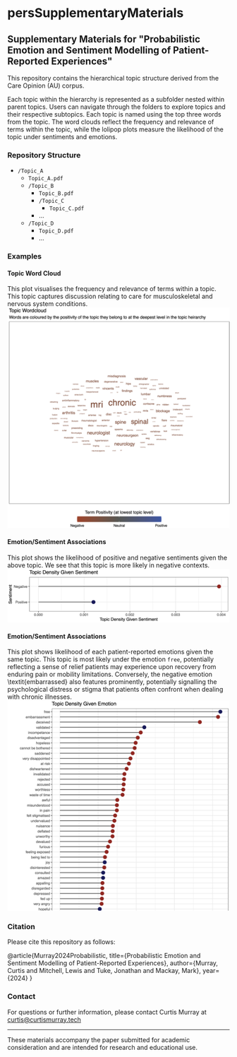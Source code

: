 # persSupplementaryMaterials

## Supplementary Materials for "Probabilistic Emotion and Sentiment Modelling of Patient-Reported Experiences"

This repository contains the hierarchical topic structure derived from the Care Opinion (AU) corpus. 

Each topic within the hierarchy is represented as a subfolder nested within parent topics. Users can navigate through the folders to explore topics and their respective subtopics. Each topic is named using the top three words from the topic. The word clouds reflect the frequency and relevance of terms within the topic, while the lolipop plots measure the likelihood of the topic under sentiments and emotions.

### Repository Structure

- `/Topic_A`
  - `Topic_A.pdf`
  - `/Topic_B`
      - `Topic_B.pdf`
      - `/Topic_C`
          - `Topic_C.pdf`
      - ...
  - `/Topic_D`
    - `Topic_D.pdf`
    - ...

### Examples

#### Topic Word Cloud
This plot visualises the frequency and relevance of terms within a topic. This topic captures discussion relating to care for musculoskeletal and nervous system conditions.
![Topic Word Cloud](/.example/example_wordcloud_mri.png)

#### Emotion/Sentiment Associations
This plot shows the likelihood of positive and negative sentiments given the above topic. We see that this topic is more likely in negative contexts.
![Emotion/Sentiment Associations](/.example/example_sentiments_mri.png)

#### Emotion/Sentiment Associations
This plot shows likelihood of each patient-reported emotions given the same topic. This topic is most likely under the emotion `free`, potentially reflecting a sense of relief patients may experience upon recovery from enduring pain or mobility limitations. Conversely, the negative emotion \textit{embarrassed} also features prominently, potentially signalling the psychological distress or stigma that patients often confront when dealing with chronic illnesses.
![Emotion/Sentiment Associations](/.example/example_emotions_mri.png)

### Citation

Please cite this repository as follows: 

@article{Murray2024Probabilistic,
  title={Probabilistic Emotion and Sentiment Modelling of Patient-Reported Experiences},
  author={Murray, Curtis and Mitchell, Lewis and Tuke, Jonathan and Mackay, Mark},
  year={2024}
}

### Contact

For questions or further information, please contact Curtis Murray at curtis@curtismurray.tech


---

These materials accompany the paper submitted for academic consideration and are intended for research and educational use.
